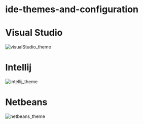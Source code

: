 # ide-themes-and-configuration

<h1>Visual Studio</h1>

![visualStudio_theme](https://user-images.githubusercontent.com/86477169/156785432-b6fec278-bea6-4b97-83d5-fedfc32662fc.PNG)

<h1>Intellij</h1>

![intellij_theme](https://user-images.githubusercontent.com/86477169/156786466-81f68275-b119-457d-8c0a-8ee1cd2f3594.PNG)

<h1>Netbeans</h1>

![netbeans_theme](https://user-images.githubusercontent.com/86477169/156786504-7ca3b655-7b60-48e7-a506-45539cd1a945.PNG)
